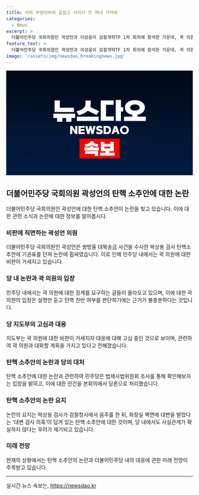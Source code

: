 ```yaml
---
title: 사위 부엉이바위 곱씹고 사이다 잔 하나 가져와
categories:
  - News
excerpt: >
  더불어민주당 국회의원인 곽성언과 이성윤이 검찰개혁TF 1차 회의에 참석한 가운데, 곽 의원이 박상용 검사 탄핵 소추안에 기권했고 이에 대해 친이재명계 강성당원들로부터 맹렬한 비판을 받고 있다. 또한, 박상용 검사에 대한 의혹과 관련된 탄핵안을 국회 법제사법위원회에 회부하는 안건을 본회의에서 당론으로 처리하는 등 논란이 계속되고 있다. 지도부는 이에 대한 대응을 고심 중인 것으로 보이며, 곽 의원에 대한 비판이 거세지자 관련 지도부의 조치가 주목받고 있다.
feature_text: >
  더불어민주당 국회의원인 곽성언과 이성윤이 검찰개혁TF 1차 회의에 참석한 가운데, 곽 의원이 박상용 검사 탄핵 소추안에 기권했고 이에 대해 친이재명계 강성당원들로부터 맹렬한 비판을 받고 있다. 또한, 박상용 검사에 대한 의혹과 관련된 탄핵안을 국회 법제사법위원회에 회부하는 안건을 본회의에서 당론으로 처리하는 등 논란이 계속되고 있다. 지도부는 이에 대한 대응을 고심 중인 것으로 보이며, 곽 의원에 대한 비판이 거세지자 관련 지도부의 조치가 주목받고 있다.
image: '/assets/img/newsdao_breakingnews.jpg'
---
```


<p><img src="/assets/img/newsdao_breakingnews.jpg" alt="ontimetimes 속보" /></p>

<h2 data-ke-size="size26">더불어민주당 국회의원 곽성언의 탄핵 소추안에 대한 논란</h2>

<p data-ke-size="size16">더불어민주당 국회의원인 곽성언에 대한 탄핵 소추안이 논란을 빚고 있습니다. 이에 대한 관련 소식과 논란에 대한 정보를 알아봅시다.</p>

<h3>비판에 직면하는 곽성언 의원</h3>

<p data-ke-size="size16">더불어민주당 국회의원인 곽성언은 쌍방울 대북송금 사건을 수사한 박상용 검사 탄핵소추안에 기권표를 던져 논란에 휩싸였습니다. 이로 인해 민주당 내에서는 곽 의원에 대한 비판이 거세지고 있습니다.</p>

<h3>당 내 논란과 곽 의원의 입장</h3>

<p data-ke-size="size16">민주당 내에서는 곽 의원에 대한 징계를 요구하는 글들이 올라오고 있으며, 이에 대한 곽 의원의 입장은 설명만 듣고 탄핵 찬반 여부를 판단하기에는 근거가 불충분하다는 것입니다.</p>

<h3>당 지도부의 고심과 대응</h3>

<p data-ke-size="size16">지도부는 곽 의원에 대한 비판이 거세지자 대응에 대해 고심 중인 것으로 보이며, 관련하여 곽 의원과 대화할 계획을 가지고 있다고 전해졌습니다.</p>

<h3>탄핵 소추안의 논란과 당의 대처</h3>

<p data-ke-size="size16">탄핵 소추안에 대한 논란과 관련하여 민주당은 법제사법위원회 조사를 통해 확인해보자는 입장을 밝히고, 이에 대한 안건을 본회의에서 당론으로 처리했습니다.</p>

<h3>탄핵 소추안의 논란 요지</h3>

<p data-ke-size="size16">논란의 요지는 박상용 검사가 검찰청사에서 음주를 한 뒤, 화장실 벽면에 대변을 발랐다는 '대변 검사 의혹'이 담겨 있는 탄핵 소추안에 대한 것이며, 당 내에서도 사실관계가 확실하지 않다는 우려가 제기되고 있습니다.</p>

<h3>미래 전망</h3>

<p data-ke-size="size16">현재의 상황에서는 탄핵 소추안의 논란과 더불어민주당 내의 대응에 관한 미래 전망이 주목받고 있습니다.</p>

<hr>
실시간 뉴스 속보는, <a href="https://newsdao.kr" rel="dofollow">https://newsdao.kr</a>


